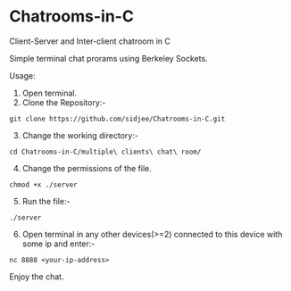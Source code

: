 # Chatrooms-in-C
Client-Server and Inter-client chatroom in C

Simple terminal chat prorams using Berkeley Sockets. 

Usage:

1) Open terminal.
2) Clone the Repository:-
```
git clone https://github.com/sidjee/Chatrooms-in-C.git
```
3) Change the working directory:-
```
cd Chatrooms-in-C/multiple\ clients\ chat\ room/
```
4) Change the permissions of the file.
```
chmod +x ./server
```
5) Run the file:-
```
./server
```
6) Open terminal in any other devices(>=2) connected to this device with some ip and enter:-
```
nc 8888 <your-ip-address>
```
Enjoy the chat.
